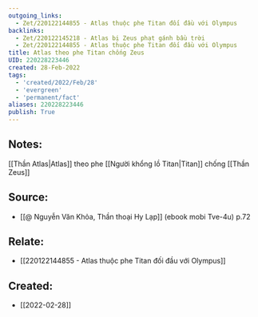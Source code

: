 ```yaml
---
outgoing_links:
  - Zet/220122144855 - Atlas thuộc phe Titan đối đầu với Olympus
backlinks:
  - Zet/220122145218 - Atlas bị Zeus phạt gánh bầu trời
  - Zet/220122144855 - Atlas thuộc phe Titan đối đầu với Olympus
title: Atlas theo phe Titan chống Zeus
UID: 220228223446
created: 28-Feb-2022
tags:
  - 'created/2022/Feb/28'
  - 'evergreen'
  - 'permanent/fact'
aliases: 220228223446
publish: True
---
```

## Notes:
[[Thần Atlas|Atlas]] theo phe [[Người khổng lồ Titan|Titan]] chống [[Thần Zeus]]

## Source:
- [[@ Nguyễn Văn Khỏa, Thần thoại Hy Lạp]] (ebook mobi Tve-4u) p.72

## Relate:
- [[220122144855 - Atlas thuộc phe Titan đối đầu với Olympus]]
## Created:
- [[2022-02-28]]
